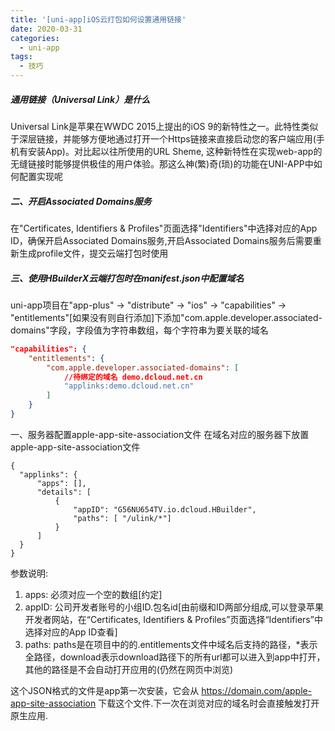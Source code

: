 ```yaml
---
title: '[uni-app]iOS云打包如何设置通用链接'
date: 2020-03-31
categories: 
  - uni-app
tags:
  - 技巧
---
```

##### 通用链接（Universal Link）是什么

Universal Link是苹果在WWDC 2015上提出的iOS 9的新特性之一。此特性类似于深层链接，并能够方便地通过打开一个Https链接来直接启动您的客户端应用(手机有安装App)。对比起以往所使用的URL Sheme, 这种新特性在实现web-app的无缝链接时能够提供极佳的用户体验。那这么神(繁)奇(琐)的功能在UNI-APP中如何配置实现呢

##### 二、开启Associated Domains服务

在"Certificates, Identifiers & Profiles"页面选择"Identifiers"中选择对应的App ID，确保开启Associated Domains服务,开启Associated Domains服务后需要重新生成profile文件，提交云端打包时使用

##### 三、使用HBuilderX云端打包时在manifest.json中配置域名

uni-app项目在"app-plus" -> "distribute" -> "ios" -> "capabilities" -> "entitlements"[如果没有则自行添加]下添加"com.apple.developer.associated-domains"字段，字段值为字符串数组，每个字符串为要关联的域名

```json
"capabilities": {  
    "entitlements": {  
        "com.apple.developer.associated-domains": [  
            //待绑定的域名 demo.dcloud.net.cn
            "applinks:demo.dcloud.net.cn"  
        ]  
    }  
}
```

一、服务器配置apple-app-site-association文件
在域名对应的服务器下放置apple-app-site-association文件

```
{  
  "applinks": {  
      "apps": [],  
      "details": [  
          {  
              "appID": "G56NU654TV.io.dcloud.HBuilder",  
              "paths": [ "/ulink/*"]  
          }  
      ]  
  }  
}
```

参数说明:

1. apps: 必须对应一个空的数组[约定]
2. appID: 公司开发者账号的小组ID.包名id[由前缀和ID两部分组成,可以登录苹果开发者网站，在“Certificates, Identifiers & Profiles”页面选择“Identifiers”中选择对应的App ID查看]
3. paths: paths是在项目中的的.entitlements文件中域名后支持的路径，*表示全路径，download表示download路径下的所有url都可以进入到app中打开，其他的路径是不会自动打开应用的(仍然在网页中浏览)

这个JSON格式的文件是app第一次安装，它会从 <https://domain.com/apple-app-site-association> 下载这个文件.下一次在浏览对应的域名时会直接触发打开原生应用.
